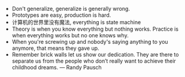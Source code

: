 - Don't generalize, generalize is generally wrong.
- Prototypes are easy, production is hard.
- 计算机的世界里没有魔法, everything is state machine
- Theory is when you know everything but nothing works. Practice is when everything works but no one knows why.
- When you're screwing up and nobody's saying anything to you anymore, that means they gave up.
- Remember brick walls let us show our dedication. They are there to separate us from the people who don’t really want to achieve their childhood dreams. — Randy Pausch

